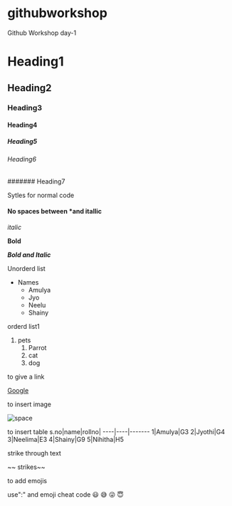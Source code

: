 # githubworkshop
Github Workshop day-1
# Heading1
## Heading2
### Heading3
#### Heading4
##### Heading5
###### Heading6
####### Heading7

Sytles for normal code

#### No spaces between *and itallic

*italic*

**Bold**

***Bold and Italic***

Unorderd list

* Names
  * Amulya
  * Jyo
  * Neelu
  * Shainy
  
 orderd list1
 1. pets
    1. Parrot
    2. cat
    3. dog

to give a link

[Google](google.co.in)

to insert image

![space](https://images.news18.com/ibnlive/uploads/2021/07/1627207399_space-1600x1200.jpg)

to insert table
s.no|name|rollno|
----|----|-------
1|Amulya|G3
2|Jyothi|G4
3|Neelima|E3
4|Shainy|G9
5|Nihitha|H5

strike through text

~~ strikes~~

to add emojis

use":" and emoji cheat code
😃
😅
😜
😇


   

